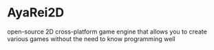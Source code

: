 # AyaRei2D
open-source 2D cross-platform game engine that allows you to create various games without the need to know programming well
